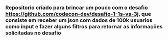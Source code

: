 ### Repositorio criado para brincar um pouco com o desafio https://github.com/codecon-dev/desafio-1-1s-vs-3j, que consiste em receber um json com dados de 100k usuarios como input e fazer alguns filtros para retornar as informações solicitadas no desafio
